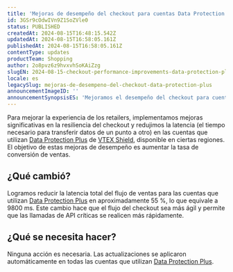 ```yaml
---
title: 'Mejoras de desempeño del checkout para cuentas Data Protection Plus'
id: 3GSr9cOdwIVn9Z1SoZVle0
status: PUBLISHED
createdAt: 2024-08-15T16:48:15.542Z
updatedAt: 2024-08-15T16:58:05.161Z
publishedAt: 2024-08-15T16:58:05.161Z
contentType: updates
productTeam: Shopping
author: 2o8pvz6z9hvxvhSoKAiZzg
slugEN: 2024-08-15-checkout-performance-improvements-data-protection-plus
locale: es
legacySlug: mejoras-de-desempeno-del-checkout-data-protection-plus
announcementImageID: ''
announcementSynopsisES: 'Mejoramos el desempeño del checkout para cuentas Data Protection Plus con una disminución de latencia de 55 %.'
---
```


Para mejorar la experiencia de los retailers, implementamos mejoras significativas en la resiliencia del checkout y redujimos la latencia (el tiempo necesario para transferir datos de un punto a otro) en las cuentas que utilizan [Data Protection Plus](https://developers.vtex.com/docs/guides/data-protection-plus) de [VTEX Shield](https://help.vtex.com/es/tutorial/vtex-shield--2CVk6H9eY2CBtHjtDI7BFh), disponible en ciertas regiones. El objetivo de estas mejoras de desempeño es aumentar la tasa de conversión de ventas.

## ¿Qué cambió?

Logramos reducir la latencia total del flujo de ventas para las cuentas que utilizan [Data Protection Plus](https://developers.vtex.com/docs/guides/data-protection-plus) en aproximadamente 55 %, lo que equivale a 9800 ms. Este cambio hace que el flujo del checkout sea más ágil y permite que las llamadas de API críticas se realicen más rápidamente.

## ¿Qué se necesita hacer?

Ninguna acción es necesaria. Las actualizaciones se aplicaron automáticamente en todas las cuentas que utilizan [Data Protection Plus](https://developers.vtex.com/docs/guides/data-protection-plus).

